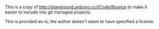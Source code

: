 This is a copy of http://playground.arduino.cc//Code/Bounce to make it easier to include into git managed projects.

This is provided as-is; the author doesn't seem to have specified a license.
